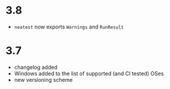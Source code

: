 # 3.8

- `neatest` now exports `Warnings` and `RunResult` 

# 3.7

- changelog added
- Windows added to the list of supported (and CI tested) OSes
- new versioning scheme

    